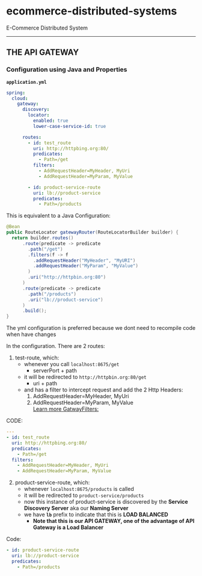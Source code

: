 # ecommerce-distributed-systems

E-Commerce Distributed System

---

## **THE API GATEWAY**

### Configuration using Java and Properties

**`application.yml`**

```yaml
spring:
  cloud:
    gateway:
      discovery:
        locator:
          enabled: true
          lower-case-service-id: true

      routes:
        - id: test_route
          uri: http://httpbing.org:80/
          predicates:
            - Path=/get
          filters:
            - AddRequestHeader=MyHeader, MyUri
            - AddRequestHeader=MyParam, MyValue

        - id: product-service-route
          uri: lb://product-service
          predicates:
            - Path=/products
```

This is equivalent to a Java Configuration:

```java
@Bean
public RouteLocator gatewayRouter(RouteLocatorBuilder builder) {
  return builder.routes()
      .route(predicate -> predicate
        .path("/get")
        .filters(f -> f
          .addRequestHeader("MyHeader", "MyURI")
          .addRequestHeader("MyParam", "MyValue")
        )
        .uri("http://httpbin.org:80")
      )
      .route(predicate -> predicate
        .path("/products")
        .uri("lb://product-service")
      )
      .build();
}
```

The yml configuration is preferred because we dont need to recompile code when have changes

In the configuration. There are 2 routes:

1. test-route, which:
   - whenever you call `localhost:8675/get`
     - serverPort + path
   - it will be redirected to `http://httpbin.org:80/get`
     - uri + path
   - and has a filter to intercept request and add the 2 Http Headers:
     1. AddRequestHeader=MyHeader, MyUri
     2. AddRequestHeader=MyParam, MyValue
        <br>
        [Learn more GatwayFilters:](https://cloud.spring.io/spring-cloud-gateway/reference/html/#gatewayfilter-factories)

CODE:

```yaml
---
- id: test_route
  uri: http://httpbing.org:80/
  predicates:
    - Path=/get
  filters:
    - AddRequestHeader=MyHeader, MyUri
    - AddRequestHeader=MyParam, MyValue
```

2. product-service-route, which:
   - whenever `localhost:8675/products` is called
   - it will be redirected to `product-service/products`
   - now this instance of product-service is discovered by the **Service Discovery Server** aka our **Naming Server**
   - we have **`lb`** prefix to indicate that this is **LOAD BALANCED**
     - **Note that this is our API GATEWAY, one of the advantage of API Gateway is a Load Balancer**

Code:

```yaml
- id: product-service-route
  uri: lb://product-service
  predicates:
    - Path=/products
```
